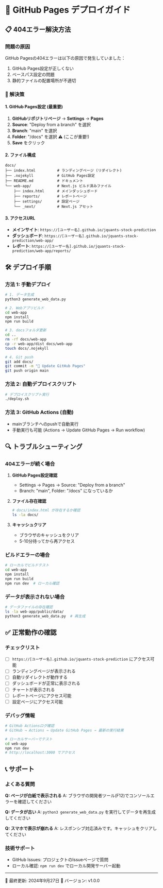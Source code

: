 # 🚀 GitHub Pages デプロイガイド

## 📋 404エラー解決方法

### 問題の原因
GitHub Pagesの404エラーは以下の原因で発生していました：
1. GitHub Pages設定が正しくない
2. ベースパス設定の問題
3. 静的ファイルの配置場所が不適切

### 🔧 解決策

#### 1. GitHub Pages設定 (最重要)
1. **GitHubリポジトリページ** → **Settings** → **Pages**
2. **Source**: "Deploy from a branch" を選択
3. **Branch**: "main" を選択  
4. **Folder**: "/docs" を選択 ⚠️ (ここが重要!)
5. **Save** をクリック

#### 2. ファイル構成
```
docs/
├── index.html          # ランディングページ (リダイレクト)
├── .nojekyll           # GitHub Pages設定
├── README.md           # ドキュメント
└── web-app/            # Next.js ビルド済みファイル
    ├── index.html      # メインダッシュボード
    ├── reports/        # レポートページ
    ├── settings/       # 設定ページ
    └── _next/          # Next.js アセット
```

#### 3. アクセスURL
- **メインサイト**: `https://[ユーザー名].github.io/jquants-stock-prediction`
- **ダッシュボード**: `https://[ユーザー名].github.io/jquants-stock-prediction/web-app/`
- **レポート**: `https://[ユーザー名].github.io/jquants-stock-prediction/web-app/reports/`

## 🛠 デプロイ手順

### 方法 1: 手動デプロイ
```bash
# 1. データ生成
python3 generate_web_data.py

# 2. Webアプリビルド
cd web-app
npm install
npm run build

# 3. docsフォルダ更新
cd ..
rm -rf docs/web-app
cp -r web-app/dist docs/web-app
touch docs/.nojekyll

# 4. Git push
git add docs/
git commit -m "🚀 Update GitHub Pages"
git push origin main
```

### 方法 2: 自動デプロイスクリプト
```bash
# デプロイスクリプト実行
./deploy.sh
```

### 方法 3: GitHub Actions (自動)
- mainブランチへのpushで自動実行
- 手動実行も可能 (Actions → Update GitHub Pages → Run workflow)

## 🔍 トラブルシューティング

### 404エラーが続く場合
1. **GitHub Pages設定確認**
   - Settings → Pages → Source: "Deploy from a branch"
   - Branch: "main", Folder: "/docs" になっているか

2. **ファイル存在確認**
   ```bash
   # docs/index.html が存在するか確認
   ls -la docs/
   ```

3. **キャッシュクリア**
   - ブラウザのキャッシュをクリア
   - 5-10分待ってから再アクセス

### ビルドエラーの場合
```bash
# ローカルでビルドテスト
cd web-app
npm install
npm run build
npm run dev  # ローカル確認
```

### データが表示されない場合
```bash
# データファイルの存在確認
ls -la web-app/public/data/
python3 generate_web_data.py  # 再生成
```

## ✅ 正常動作の確認

### チェックリスト
- [ ] `https://[ユーザー名].github.io/jquants-stock-prediction` にアクセス可能
- [ ] ランディングページが表示される
- [ ] 自動リダイレクトが動作する
- [ ] ダッシュボードが正常に表示される
- [ ] チャートが表示される
- [ ] レポートページにアクセス可能
- [ ] 設定ページにアクセス可能

### デバッグ情報
```bash
# GitHub Actionsログ確認
# GitHub → Actions → Update GitHub Pages → 最新の実行結果

# ローカルサーバーでテスト
cd web-app
npm run dev
# http://localhost:3000 でアクセス
```

## 📞 サポート

### よくある質問

**Q: ページが白紙で表示される**
A: ブラウザの開発者ツール(F12)でコンソールエラーを確認してください

**Q: データが古い**
A: `python3 generate_web_data.py` を実行してデータを再生成してください

**Q: スマホで表示が崩れる**
A: レスポンシブ対応済みです。キャッシュをクリアしてください

### 技術サポート
- GitHub Issues: プロジェクトのIssueページで質問
- ローカル確認: `npm run dev` でローカル開発サーバー起動

---
📅 最終更新: 2024年9月27日
🔧 バージョン: v1.0.0
